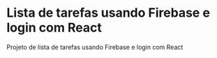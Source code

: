# Lista de tarefas usando Firebase e login com React

Projeto de lista de tarefas usando Firebase e login com React
